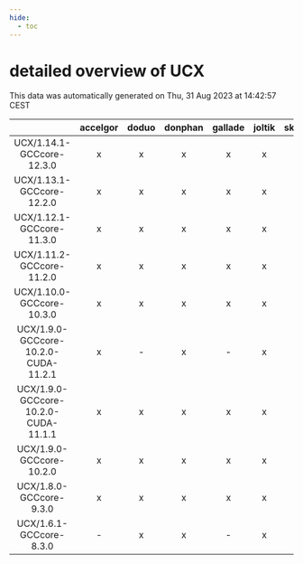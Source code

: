 ```yaml
---
hide:
  - toc
---
```


detailed overview of UCX
========================


This data was automatically generated on Thu, 31 Aug 2023 at 14:42:57 CEST  

| |accelgor|doduo|donphan|gallade|joltik|skitty|swalot|victini|
| :---: | :---: | :---: | :---: | :---: | :---: | :---: | :---: | :---: |
|UCX/1.14.1-GCCcore-12.3.0|x|x|x|x|x|x|x|x|
|UCX/1.13.1-GCCcore-12.2.0|x|x|x|x|x|x|x|x|
|UCX/1.12.1-GCCcore-11.3.0|x|x|x|x|x|x|x|x|
|UCX/1.11.2-GCCcore-11.2.0|x|x|x|x|x|x|x|x|
|UCX/1.10.0-GCCcore-10.3.0|x|x|x|x|x|x|x|x|
|UCX/1.9.0-GCCcore-10.2.0-CUDA-11.2.1|x|-|x|-|x|-|-|-|
|UCX/1.9.0-GCCcore-10.2.0-CUDA-11.1.1|x|x|x|x|x|x|x|x|
|UCX/1.9.0-GCCcore-10.2.0|x|x|x|x|x|x|x|x|
|UCX/1.8.0-GCCcore-9.3.0|x|x|x|x|x|x|x|x|
|UCX/1.6.1-GCCcore-8.3.0|-|x|x|-|x|x|x|x|
